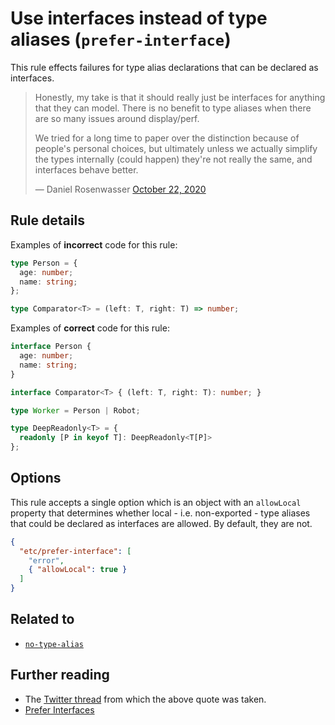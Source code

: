 # Use interfaces instead of type aliases (`prefer-interface`)

This rule effects failures for type alias declarations that can be declared as interfaces.

> Honestly, my take is that it should really just be interfaces for anything that they can model. There is no benefit to type aliases when there are so many issues around display/perf.
>
> We tried for a long time to paper over the distinction because of people's personal choices, but ultimately unless we actually simplify the types internally (could happen) they're not really the same, and interfaces behave better.
>
> &mdash; Daniel Rosenwasser [October 22, 2020](https://twitter.com/drosenwasser/status/1319205169918144513)

## Rule details

Examples of **incorrect** code for this rule:

```ts
type Person = {
  age: number;
  name: string;
};
```

```ts
type Comparator<T> = (left: T, right: T) => number;
```

Examples of **correct** code for this rule:

```ts
interface Person {
  age: number;
  name: string;
}
```

```ts
interface Comparator<T> { (left: T, right: T): number; }
```

```ts
type Worker = Person | Robot;
```

```ts
type DeepReadonly<T> = {
  readonly [P in keyof T]: DeepReadonly<T[P]>
};
```

## Options

This rule accepts a single option which is an object with an `allowLocal` property that determines whether local - i.e. non-exported - type aliases that could be declared as interfaces are allowed. By default, they are not.

```json
{
  "etc/prefer-interface": [
    "error",
    { "allowLocal": true }
  ]
}
```

## Related to

- [`no-type-alias`](https://github.com/typescript-eslint/typescript-eslint/blob/880ac753b90d63034f0a33f8f512d9fabc17c8f9/packages/eslint-plugin/docs/rules/no-type-alias.md)

## Further reading

- The [Twitter thread](https://twitter.com/robpalmer2/status/1319188885197422594) from which the above quote was taken.
- [Prefer Interfaces](https://ncjamieson.com/prefer-interfaces)